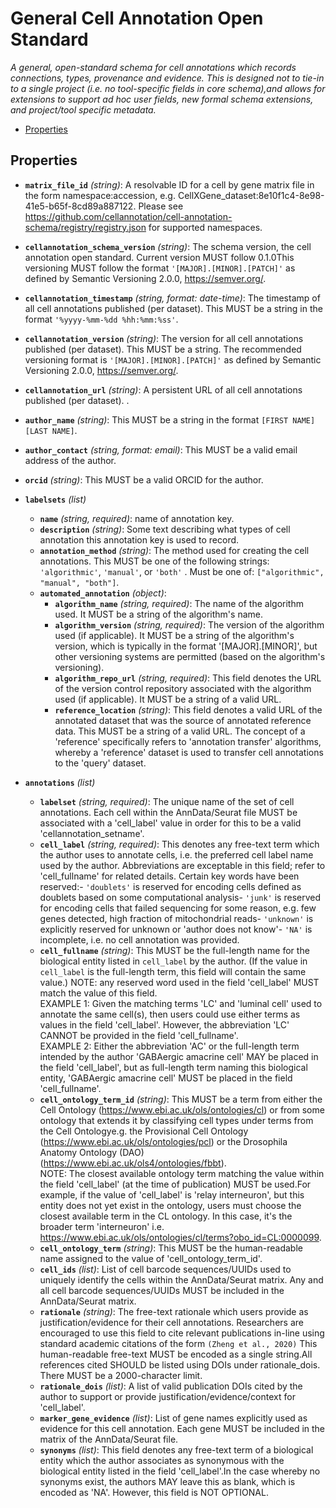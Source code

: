 # General Cell Annotation Open Standard

*A general, open-standard schema for cell annotations which records connections, types, provenance and evidence.
This is designed not to tie-in to a single project (i.e. no tool-specific fields in core schema),and allows for extensions to support ad hoc user fields, new formal schema extensions, and project/tool specific metadata.*

- [Properties](#properties)

## Properties

- **`matrix_file_id`** *(string)*: A resolvable ID for a cell by gene matrix file in the form namespace:accession, e.g. CellXGene_dataset:8e10f1c4-8e98-41e5-b65f-8cd89a887122.  Please see https://github.com/cellannotation/cell-annotation-schema/registry/registry.json for supported namespaces.


- **`cellannotation_schema_version`** *(string)*: The schema version, the cell annotation open standard. Current version MUST follow 0.1.0This versioning MUST follow the format `'[MAJOR].[MINOR].[PATCH]'` as defined by Semantic Versioning 2.0.0, https://semver.org/.


- **`cellannotation_timestamp`** *(string, format: date-time)*: The timestamp of all cell annotations published (per dataset). This MUST be a string in the format `'%yyyy-%mm-%dd %hh:%mm:%ss'`.


- **`cellannotation_version`** *(string)*: The version for all cell annotations published (per dataset). This MUST be a string. The recommended versioning format is `'[MAJOR].[MINOR].[PATCH]'` as defined by Semantic Versioning 2.0.0, https://semver.org/.


- **`cellannotation_url`** *(string)*: A persistent URL of all cell annotations published (per dataset). .


- **`author_name`** *(string)*: This MUST be a string in the format `[FIRST NAME] [LAST NAME]`.


- **`author_contact`** *(string, format: email)*: This MUST be a valid email address of the author.


- **`orcid`** *(string)*: This MUST be a valid ORCID for the author.


- **`labelsets`** *(list)*
    - **`name`** *(string, required)*: name of annotation key.
    - **`description`** *(string)*: Some text describing what types of cell annotation this annotation key is used to record.
    - **`annotation_method`** *(string)*: The method used for creating the cell annotations. This MUST be one of the following strings: `'algorithmic'`, `'manual'`, or `'both'` . Must be one of: `["algorithmic", "manual", "both"]`.
    - **`automated_annotation`** *(object)*:
      - **`algorithm_name`** *(string, required)*: The name of the algorithm used. It MUST be a string of the algorithm's name.
      - **`algorithm_version`** *(string, required)*: The version of the algorithm used (if applicable). It MUST be a string of the algorithm's version, which is typically in the format '[MAJOR].[MINOR]', but other versioning systems are permitted (based on the algorithm's versioning).
      - **`algorithm_repo_url`** *(string, required)*: This field denotes the URL of the version control repository associated with the algorithm used (if applicable). It MUST be a string of a valid URL.
      - **`reference_location`** *(string)*: This field denotes a valid URL of the annotated dataset that was the source of annotated reference data. This MUST be a string of a valid URL. The concept of a 'reference' specifically refers to 'annotation transfer' algorithms, whereby a 'reference' dataset is used to transfer cell annotations to the 'query' dataset.


- **`annotations`** *(list)*
    - **`labelset`** *(string, required)*: The unique name of the set of cell annotations. Each cell within the AnnData/Seurat file MUST be associated with a 'cell_label' value in order for this to be a valid 'cellannotation_setname'.
    - **`cell_label`** *(string, required)*: This denotes any free-text term which the author uses to annotate cells, i.e. the preferred cell label name used by the author. Abbreviations are exceptable in this field; refer to 'cell_fullname' for related details. Certain key words have been reserved:- `'doublets'` is reserved for encoding cells defined as doublets based on some computational analysis- `'junk'` is reserved for encoding cells that failed sequencing for some reason, e.g. few genes detected, high fraction of mitochondrial reads- `'unknown'` is explicitly reserved for unknown or 'author does not know'- `'NA'` is incomplete, i.e. no cell annotation was provided.
    - **`cell_fullname`** *(string)*: This MUST be the full-length name for the biological entity listed in `cell_label` by the author. (If the value in `cell_label` is the full-length term, this field will contain the same value.) NOTE: any reserved word used in the field 'cell_label' MUST match the value of this field. <br>    EXAMPLE 1: Given the matching terms 'LC' and 'luminal cell' used to annotate the same cell(s), then users could use either terms as values in the field 'cell_label'. However, the abbreviation 'LC' CANNOT be provided in the field 'cell_fullname'. <br>    EXAMPLE 2: Either the abbreviation 'AC' or the full-length term intended by the author 'GABAergic amacrine cell' MAY be placed in the field 'cell_label', but as full-length term naming this biological entity, 'GABAergic amacrine cell' MUST be placed in the field 'cell_fullname'.
    - **`cell_ontology_term_id`** *(string)*: This MUST be a term from either the Cell Ontology (https://www.ebi.ac.uk/ols/ontologies/cl) or from some ontology that extends it by classifying cell types under terms from the Cell Ontologye.g. the Provisional Cell Ontology (https://www.ebi.ac.uk/ols/ontologies/pcl) or the Drosophila Anatomy Ontology (DAO) (https://www.ebi.ac.uk/ols4/ontologies/fbbt).<br>    NOTE: The closest available ontology term matching the value within the field 'cell_label' (at the time of publication) MUST be used.For example, if the value of 'cell_label' is 'relay interneuron', but this entity does not yet exist in the ontology, users must choose the closest available term in the CL ontology. In this case, it's the broader term 'interneuron' i.e.  https://www.ebi.ac.uk/ols/ontologies/cl/terms?obo_id=CL:0000099.
    - **`cell_ontology_term`** *(string)*: This MUST be the human-readable name assigned to the value of 'cell_ontology_term_id'.
    - **`cell_ids`** *(list)*: List of cell barcode sequences/UUIDs used to uniquely identify the cells within the AnnData/Seurat matrix. Any and all cell barcode sequences/UUIDs MUST be included in the AnnData/Seurat matrix.
    - **`rationale`** *(string)*: The free-text rationale which users provide as justification/evidence for their cell annotations. Researchers are encouraged to use this field to cite relevant publications in-line using standard academic citations of the form `(Zheng et al., 2020)` This human-readable free-text MUST be encoded as a single string.All references cited SHOULD be listed using DOIs under rationale_dois. There MUST be a 2000-character limit.
    - **`rationale_dois`** *(list)*: A list of valid publication DOIs cited by the author to support or provide justification/evidence/context for 'cell_label'.
    - **`marker_gene_evidence`** *(list)*: List of gene names explicitly used as evidence for this cell annotation. Each gene MUST be included in the matrix of the AnnData/Seurat file.
    - **`synonyms`** *(list)*: This field denotes any free-text term of a biological entity which the author associates as synonymous with the biological entity listed in the field 'cell_label'.In the case whereby no synonyms exist, the authors MAY leave this as blank, which is encoded as 'NA'. However, this field is NOT OPTIONAL.


